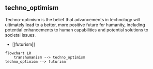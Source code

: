 ## techno_optimism
Techno-optimism is the belief that advancements in technology will ultimately lead to a better, more positive future for humanity, including potential enhancements to human capabilities and potential solutions to societal issues.


- [[futurism]]
```mermaid
flowchart LR
    transhumanism --> techno_optimism
techno_optimism --> futurism
```
